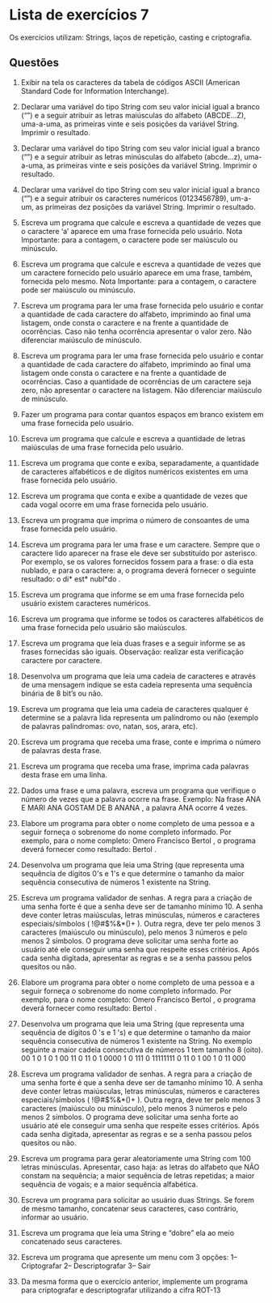 # Lista de exercícios 7
Os exercícios utilizam: Strings, laços de repetição, casting e criptografia.

## Questões
1) Exibir na tela os caracteres da tabela de códigos ASCII (American Standard Code for
Information Interchange).

2) Declarar uma variável do tipo String com seu valor inicial igual a branco (“”) e a
seguir atribuir as letras
maiúsculas
do alfabeto (ABCDE...Z), uma-a-uma, as primeiras
vinte e seis posições da variável String. Imprimir o resultado.

3) Declarar uma variável do tipo String com seu valor inicial igual a branco (“”) e a
seguir atribuir as letras
minúsculas
do alfabeto (abcde...z), uma-a-uma, as primeiras
vinte e seis posições da variável String. Imprimir o resultado.

4) Declarar uma variável do tipo String com seu valor inicial igual a branco (“”) e a
seguir atribuir os
caracteres numéricos
(0123456789), um-a-um, as primeiras dez
posições da variável String. Imprimir o resultado.

5) Escreva um programa que calcule e escreva a quantidade de vezes que o
caractere ‘a’
aparece em uma frase fornecida pelo usuário. Nota Importante: para a
contagem, o caractere pode ser maiúsculo ou minúsculo.

6) Escreva um programa que calcule e escreva a quantidade de vezes que um
caractere fornecido pelo usuário
aparece em uma frase, também, fornecida pelo
mesmo. Nota Importante: para a contagem, o caractere pode ser maiúsculo ou
minúsculo.

7) Escreva um programa para ler uma frase fornecida pelo usuário e contar a
quantidade de cada caractere do alfabeto, imprimindo ao final uma listagem, onde
consta o caractere e na frente a quantidade de ocorrências. Caso não tenha ocorrência
apresentar o valor zero. Não diferenciar maiúsculo de minúsculo.

8) Escreva um programa para ler uma frase fornecida pelo usuário e contar a
quantidade de cada caractere do alfabeto, imprimindo ao final uma listagem onde
consta o caractere e na frente a quantidade de ocorrências. Caso a quantidade de
ocorrências de um caractere seja zero, não apresentar o caractere na listagem. Não
diferenciar maiúsculo de minúsculo.

9) Fazer um programa para contar quantos espaços em branco existem em uma frase
fornecida pelo usuário.

10) Escreva um programa que calcule e escreva a quantidade de letras maiúsculas de uma
frase fornecida pelo usuário.

11) Escreva um programa que conte e exiba, separadamente, a quantidade de caracteres
alfabéticos e de dígitos numéricos existentes em uma frase fornecida pelo usuário.

12) Escreva um programa que conta e exibe a quantidade de vezes que cada vogal ocorre em
uma frase fornecida pelo usuário.

13) Escreva um programa que imprima o número de consoantes de uma
frase fornecida pelo
usuário.

14) Escreva um programa para ler uma frase e um caractere. Sempre que o caractere lido
aparecer na frase ele deve ser substituído por asterisco. Por exemplo, se os valores fornecidos
fossem para a frase:
o dia esta nublado, e para o caractere: a, o programa deverá fornecer o seguinte resultado:
o di* est* nubl*do .

15) Escreva um programa que informe se em uma frase fornecida pelo usuário existem
caracteres numéricos.

16) Escreva um programa que informe se todos os caracteres alfabéticos de uma frase
fornecida pelo usuário são maiúsculos.

17) Escreva um programa que leia duas frases e a seguir informe se as frases fornecidas são
iguais.
Observação:
realizar esta verificação caractere por caractere.

18) Desenvolva um programa que leia uma cadeia de caracteres e através de uma mensagem
indique se esta cadeia representa uma sequência binária de 8 bit’s ou não.

19) Escreva um programa que leia uma cadeia de caracteres qualquer é determine se a
palavra lida representa um palíndromo ou não (exemplo de palavras palíndromas: ovo, natan,
sos, arara, etc).

20) Escreva um programa que receba uma frase, conte e imprima o número de
palavras
desta
frase.

21) Escreva um programa que receba uma frase, imprima cada palavras desta frase em uma
linha.

22) Dados uma frase e uma palavra, escreva um programa que verifique o número de vezes
que a palavra ocorre na frase. Exemplo: Na frase
ANA
E MARI
ANA
GOSTAM DE B
ANANA
, a
palavra
ANA
ocorre 4 vezes.

23) Elabore um programa para obter o nome completo de uma pessoa e a seguir forneça o
sobrenome do nome completo informado. Por exemplo, para o nome completo:
Omero
Francisco Bertol
, o programa deverá fornecer como resultado:
Bertol
.

24) Desenvolva um programa que leia uma String (que representa uma sequência de dígitos 0's e 1's e que determine o
tamanho da maior sequência consecutiva de números 1 existente
na String.

25) Escreva um programa validador de senhas. A regra para a criação de uma senha forte é
que a senha deve ser de tamanho mínimo 10. A senha deve conter letras maiúsculas, letras
minúsculas, números e caracteres especiais/símbolos (
!@#$%&*()+
). Outra regra, deve ter
pelo menos 3 caracteres (maiúsculo ou minúsculo), pelo menos 3 números e pelo menos 2
símbolos. O programa deve solicitar uma senha forte ao usuário até ele conseguir uma senha
que respeite esses critérios. Após cada senha digitada, apresentar as regras e se a senha
passou pelos quesitos ou não.

23) Elabore um programa para obter o nome completo de uma pessoa e a seguir forneça o
sobrenome do nome completo informado. Por exemplo, para o nome completo:
Omero
Francisco Bertol
, o programa deverá fornecer como resultado:
Bertol
.
24) Desenvolva um programa que leia uma String (que representa uma sequência de dígitos
0
's e
1
's) e que determine o
tamanho
da maior sequência consecutiva de números
1
existente
na String. No exemplo seguinte a maior cadeia consecutiva de números
1
tem tamanho 8
(oito).
00
1
0
1
0
1
00
11
0
11
0
1
0000
1
0
111
0
11111111
0
11
0
1
00
1
0
11
000

25) Escreva um programa validador de senhas. A regra para a criação de uma senha forte é
que a senha deve ser de tamanho mínimo 10. A senha deve conter letras maiúsculas, letras
minúsculas, números e caracteres especiais/símbolos (
!@#$%&*()+
). Outra regra, deve ter
pelo menos 3 caracteres (maiúsculo ou minúsculo), pelo menos 3 números e pelo menos 2
símbolos. O programa deve solicitar uma senha forte ao usuário até ele conseguir uma senha
que respeite esses critérios. Após cada senha digitada, apresentar as regras e se a senha
passou pelos quesitos ou não.



26) Escreva um programa para gerar aleatoriamente uma String com 100 letras minúsculas.
Apresentar, caso haja: as letras do alfabeto que NÃO constam na sequência; a maior sequência de letras repetidas; a maior sequência de vogais; e a maior sequência alfabética.

27) Escreva um programa para solicitar ao usuário duas Strings. Se forem de mesmo tamanho,
concatenar seus caracteres, caso contrário, informar ao usuário.

28) Escreva um programa que leia uma String e “dobre” ela ao meio concatenado seus
caracteres.

29) Escreva um programa que apresente um menu com 3 opções:
1– Criptografar
2– Descriptografar
3– Sair

30) Da mesma forma que o exercício anterior, implemente um programa para criptografar e
descriptografar utilizando a cifra ROT-13
